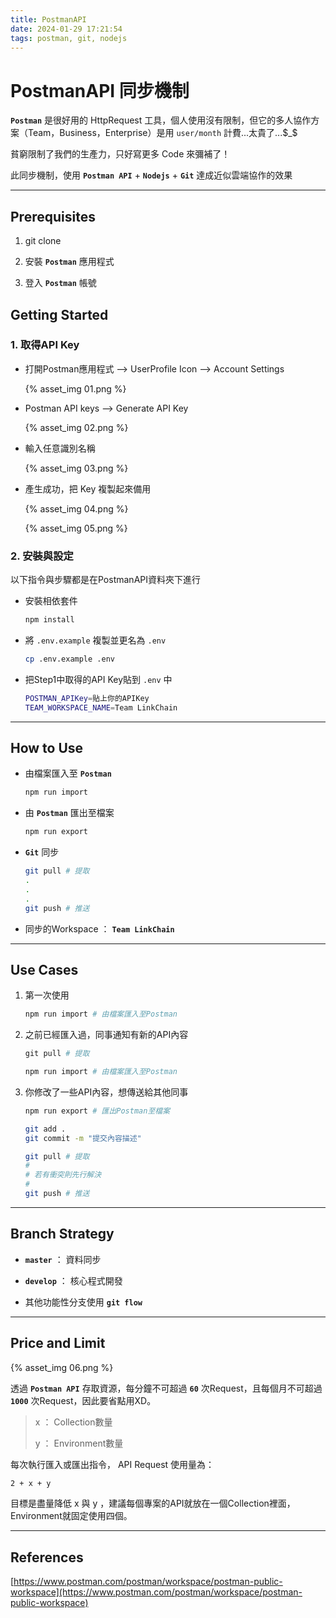 ```yaml
---
title: PostmanAPI
date: 2024-01-29 17:21:54
tags: postman, git, nodejs
---
```


# **PostmanAPI 同步機制**

**`Postman`** 是很好用的 HttpRequest 工具，個人使用沒有限制，但它的多人協作方案（Team，Business，Enterprise）是用 `user/month` 計費...太貴了...$_$

貧窮限制了我們的生產力，只好寫更多 Code 來彌補了！

此同步機制，使用 **`Postman API`** + **`Nodejs`** + **`Git`** 達成近似雲端協作的效果

---

## **Prerequisites**

1. git clone 

1. 安裝 **`Postman`** 應用程式

2. 登入 **`Postman`** 帳號

## **Getting Started**

### **1. 取得API Key**

* 打開Postman應用程式 --> UserProfile Icon --> Account Settings

    {% asset_img 01.png %}

* Postman API keys --> Generate API Key

    {% asset_img 02.png %}

* 輸入任意識別名稱

    {% asset_img 03.png %}

* 產生成功，把 Key 複製起來備用

    {% asset_img 04.png %}

    {% asset_img 05.png %}

### **2. 安裝與設定**

以下指令與步驟都是在PostmanAPI資料夾下進行

* 安裝相依套件

    ```sh
    npm install
    ```

* 將 `.env.example` 複製並更名為 `.env`

    ```sh
    cp .env.example .env
    ```

* 把Step1中取得的API Key貼到 `.env` 中

    ```sh
    POSTMAN_APIKey=貼上你的APIKey
    TEAM_WORKSPACE_NAME=Team LinkChain
    ```

---

## **How to Use**

* 由檔案匯入至 **`Postman`**

    ```powershell
    npm run import
    ```

* 由 **`Postman`** 匯出至檔案

    ```powershell
    npm run export
    ```

* **`Git`** 同步

    ```sh
    git pull # 提取
    .
    .
    .
    git push # 推送
    ```

* 同步的Workspace ： **`Team LinkChain`**

---

## **Use Cases**

1. 第一次使用

    ```sh
    npm run import # 由檔案匯入至Postman
    ```

2. 之前已經匯入過，同事通知有新的API內容

    ```powershell
    git pull # 提取
    ```

    ```powershell
    npm run import # 由檔案匯入至Postman
    ```

3. 你修改了一些API內容，想傳送給其他同事

    ```powershell
    npm run export # 匯出Postman至檔案
    ```

    ```bash
    git add .
    git commit -m "提交內容描述"
    ```

    ```bash
    git pull # 提取
    #
    # 若有衝突則先行解決
    #
    git push # 推送
    ```

---

## **Branch Strategy**

* **`master`** ： 資料同步

* **`develop`** ： 核心程式開發

* 其他功能性分支使用 **`git flow`**
---

## **Price and Limit**

{% asset_img 06.png %}

透過 **`Postman API`** 存取資源，每分鐘不可超過 **`60`** 次Request，且每個月不可超過 **`1000`** 次Request，因此要省點用XD。

> x ： Collection數量
>
> y ： Environment數量

每次執行匯入或匯出指令， API Request 使用量為：

```sh
2 + x + y
```

目標是盡量降低 x 與 y ，建議每個專案的API就放在一個Collection裡面，Environment就固定使用四個。

---

## **References**

[https://www.postman.com/postman/workspace/postman-public-workspace](https://www.postman.com/postman/workspace/postman-public-workspace)